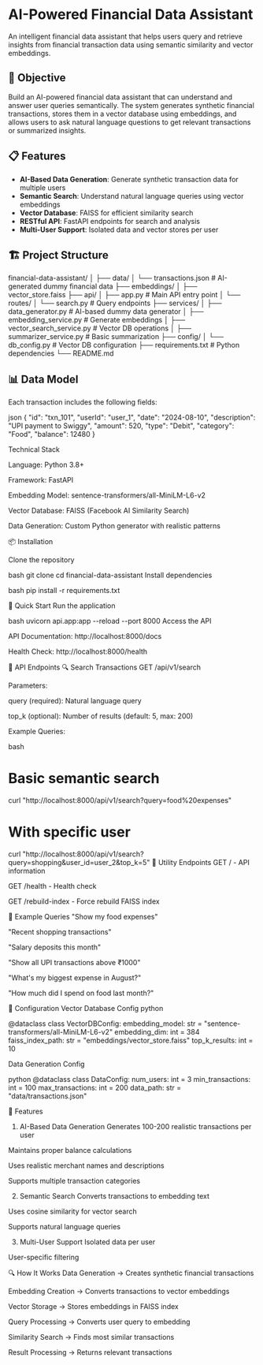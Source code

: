 # AI-Powered Financial Data Assistant

An intelligent financial data assistant that helps users query and retrieve insights from financial transaction data using semantic similarity and vector embeddings.

## 🎯 Objective

Build an AI-powered financial data assistant that can understand and answer user queries semantically. The system generates synthetic financial transactions, stores them in a vector database using embeddings, and allows users to ask natural language questions to get relevant transactions or summarized insights.

## 📋 Features

- **AI-Based Data Generation**: Generate synthetic transaction data for multiple users
- **Semantic Search**: Understand natural language queries using vector embeddings
- **Vector Database**: FAISS for efficient similarity search
- **RESTful API**: FastAPI endpoints for search and analysis
- **Multi-User Support**: Isolated data and vector stores per user

## 🏗️ Project Structure

financial-data-assistant/
│
├── data/
│ └── transactions.json # AI-generated dummy financial data
├── embeddings/
│ ├── vector_store.faiss
├── api/
│ ├── app.py # Main API entry point
│ └── routes/
│ └── search.py # Query endpoints
├── services/
│ ├── data_generator.py # AI-based dummy data generator
│ ├── embedding_service.py # Generate embeddings
│ ├── vector_search_service.py # Vector DB operations
│ ├── summarizer_service.py # Basic summarization
├── config/
│ └── db_config.py # Vector DB configuration
├── requirements.txt # Python dependencies
└── README.md


## 📊 Data Model

Each transaction includes the following fields:

json
{
  "id": "txn_101",
  "userId": "user_1",
  "date": "2024-08-10",
  "description": "UPI payment to Swiggy",
  "amount": 520,
  "type": "Debit",
  "category": "Food",
  "balance": 12480
}

Technical Stack

Language: Python 3.8+

Framework: FastAPI

Embedding Model: sentence-transformers/all-MiniLM-L6-v2

Vector Database: FAISS (Facebook AI Similarity Search)

Data Generation: Custom Python generator with realistic patterns


📦 Installation

Clone the repository

bash
git clone <repository-url>
cd financial-data-assistant
Install dependencies

bash
pip install -r requirements.txt

🚀 Quick Start
Run the application

bash
uvicorn api.app:app --reload --port 8000
Access the API

API Documentation: http://localhost:8000/docs

Health Check: http://localhost:8000/health

📝 API Endpoints
🔍 Search Transactions
GET /api/v1/search

Parameters:

query (required): Natural language query

top_k (optional): Number of results (default: 5, max: 200)

Example Queries:

bash
# Basic semantic search
curl "http://localhost:8000/api/v1/search?query=food%20expenses"

# With specific user
curl "http://localhost:8000/api/v1/search?query=shopping&user_id=user_2&top_k=5"
🔧 Utility Endpoints
GET / - API information

GET /health - Health check

GET /rebuild-index - Force rebuild FAISS index

💬 Example Queries
"Show my food expenses"

"Recent shopping transactions"

"Salary deposits this month"

"Show all UPI transactions above ₹1000"

"What's my biggest expense in August?"

"How much did I spend on food last month?"

🔧 Configuration
Vector Database Config
python

@dataclass
class VectorDBConfig:
    embedding_model: str = "sentence-transformers/all-MiniLM-L6-v2"
    embedding_dim: int = 384
    faiss_index_path: str = "embeddings/vector_store.faiss"
    top_k_results: int = 10

Data Generation Config

python
@dataclass
class DataConfig:
    num_users: int = 3
    min_transactions: int = 100
    max_transactions: int = 200
    data_path: str = "data/transactions.json"

🎨 Features

1. AI-Based Data Generation
Generates 100-200 realistic transactions per user

Maintains proper balance calculations

Uses realistic merchant names and descriptions

Supports multiple transaction categories

2. Semantic Search
Converts transactions to embedding text

Uses cosine similarity for vector search

Supports natural language queries

3. Multi-User Support
Isolated data per user

User-specific filtering

🔍 How It Works
Data Generation → Creates synthetic financial transactions

Embedding Creation → Converts transactions to vector embeddings

Vector Storage → Stores embeddings in FAISS index

Query Processing → Converts user query to embedding

Similarity Search → Finds most similar transactions

Result Processing → Returns relevant transactions




